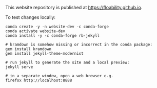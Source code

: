 This website repository is published at https://floability.github.io.

To test changes locally:

```
conda create -y -n website-dev -c conda-forge
conda activate website-dev
conda install -y -c conda-forge rb-jekyll

# kramdown is somehow missing or incorrect in the conda package: 
gem install kramdown
gem install jekyll-theme-modernist

# run jekyll to generate the site and a local preview:
jekyll serve

# in a separate window, open a web browser e.g.
firefox http://localhost:8888
```

